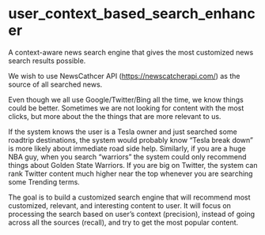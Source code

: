 # user_context_based_search_enhancer

A context-aware news search engine that gives the most customized news search results possible.

We wish to use NewsCathcer API (https://newscatcherapi.com/) as the source of all searched news.

Even though we all use Google/Twitter/Bing all the time, we know things could be better. Sometimes we are not looking for content with the most clicks, but more about the the things that are more relevant to us.

If the system knows the user is a Tesla owner and just searched some roadtrip destinations, the system would probably know “Tesla break down” is more likely about immediate road side help. Similarly, if you are a huge NBA guy, when you search “warriors” the system could only recommend things about Golden State Warriors. If you are big on Twitter, the system can rank Twitter content much higher near the top whenever you are searching some Trending terms.

The goal is to build a customized search engine that will recommend most customized, relevant, and interesting content to user. It will focus on processing the search based on user’s context (precision), instead of going across all the sources (recall), and try to get the most popular content.
